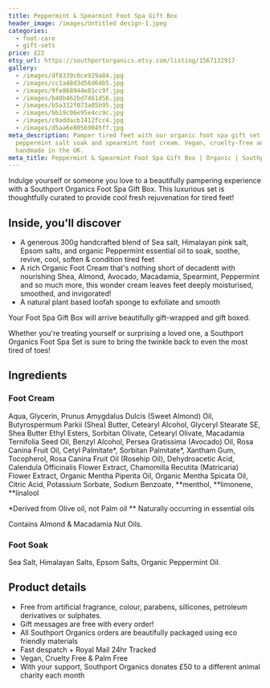 ```yaml
---
title: Peppermint & Spearmint Foot Spa Gift Box
header_image: /images/Untitled design-1.jpeg
categories:
  - foot-care
  - gift-sets
price: £22
etsy_url: https://southportorganics.etsy.com/listing/1567132917
gallery:
  - /images/df8339c6ce929a84.jpg
  - /images/cc1a48d3d56d64b5.jpg
  - /images/9fe868944e81cc9f.jpg
  - /images/b48b462bd7461d56.jpg
  - /images/b5a332f073a05b95.jpg
  - /images/bb19c06e95e4cc9c.jpg
  - /images/c9addacb1412fcc4.jpg
  - /images/d5aa6e80569045ff.jpg
meta_description: Pamper tired feet with our organic foot spa gift set featuring
  peppermint salt soak and spearmint foot cream. Vegan, cruelty-free and
  handmade in the UK.
meta_title: Peppermint & Spearmint Foot Spa Gift Box | Organic | Southport Organics
---
```

Indulge yourself or someone you love to a beautifully pampering experience with a Southport Organics Foot Spa Gift Box. This luxurious set is thoughtfully curated to provide cool fresh rejuvenation for tired feet!

## Inside, you'll discover

- A generous 300g handcrafted blend of Sea salt, Himalayan pink salt, Epsom salts, and organic Peppermint essential oil to soak, soothe, revive, cool, soften & condition tired feet
- A rich Organic Foot Cream that's nothing short of decadentt with nourishing Shea, Almond, Avocado, Macadamia, Spearmint, Peppermint and so much more, this wonder cream leaves feet deeply moisturised, smoothed, and invigorated!
- A natural plant based loofah sponge to exfoliate and smooth

Your Foot Spa Gift Box will arrive beautifully gift-wrapped and gift boxed.

Whether you're treating yourself or surprising a loved one, a Southport Organics Foot Spa Set is sure to bring the twinkle back to even the most tired of toes!

## Ingredients

### Foot Cream

Aqua, Glycerin, Prunus Amygdalus Dulcis (Sweet Almond) Oil, Butyrospermum Parkii (Shea) Butter, Cetearyl Alcohol, Glyceryl Stearate SE, Shea Butter Ethyl Esters, Sorbitan Olivate, Cetearyl Olivate, Macadamia Ternifolia Seed Oil, Benzyl Alcohol, Persea Gratissima (Avocado) Oil, Rosa Canina Fruit Oil, Cetyl Palmitate*, Sorbitan Palmitate*, Xantham Gum, Tocopherol, Rosa Canina Fruit Oil (Rosehip Oil), Dehydroacetic Acid, Calendula Officinalis Flower Extract, Chamomilla Recutita (Matricaria) Flower Extract, Organic Mentha Piperita Oil, Organic Mentha Spicata Oil, Citric Acid, Potassium Sorbate, Sodium Benzoate, **menthol, **limonene, \*\*linalool

\*Derived from Olive oil, not Palm oil
\*\* Naturally occurring in essential oils

Contains Almond & Macadamia Nut Oils.

### Foot Soak

Sea Salt, Himalayan Salts, Epsom Salts, Organic Peppermint Oil.

## Product details

- Free from artificial fragrance, colour, parabens, sillicones, petroleum derivatives or sulphates.
- Gift messages are free with every order!
- All Southport Organics orders are beautifully packaged using eco friendly materials
- Fast despatch + Royal Mail 24hr Tracked
- Vegan, Cruelty Free & Palm Free
- With your support, Southport Organics donates £50 to a different animal charity each month
